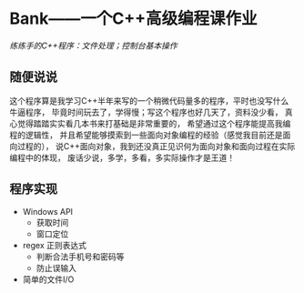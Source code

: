 # Bank——一个C++高级编程课作业
*练练手的C++程序：文件处理；控制台基本操作*

## 随便说说
这个程序算是我学习C++半年来写的一个稍微代码量多的程序，平时也没写什么牛逼程序，
毕竟时间玩去了，学得慢；写这个程序也好几天了，资料没少看，
真心觉得踏踏实实看几本书来打基础是非常重要的，
希望通过这个程序能提高我编程的逻辑性，
并且希望能够摸索到一些面向对象编程的经验（感觉我目前还是面向过程的），
说C++面向对象，我到还没真正见识何为面向对象和面向过程在实际编程中的体现，
废话少说，多学，多看，多实际操作才是王道！

## 程序实现
+ Windows API 
  + 获取时间
  + 窗口定位
+ regex 正则表达式
  + 判断合法手机号和密码等
  + 防止误输入
+ 简单的文件I/O

 
 


